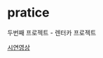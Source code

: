 # pratice
두번째 프로젝트 - 렌터카 프로젝트

[시연영상](https://www.youtube.com/watch?v=ONvgOWQqCqo&list=PLvWnTskXZlxjJchpwSod1o57Rxl98wQWG&ab_channel=%EA%B9%80%EC%A0%95%EC%9A%B1)  
